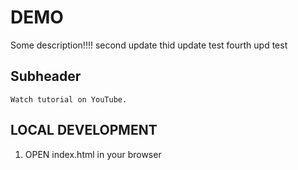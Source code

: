 # DEMO

Some description!!!!
second update
thid update test
fourth upd test

## Subheader

    Watch tutorial on YouTube.
    
## LOCAL DEVELOPMENT
1. OPEN index.html in your browser
